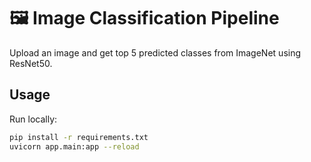 # 🖼️ Image Classification Pipeline

Upload an image and get top 5 predicted classes from ImageNet using ResNet50.

## Usage

Run locally:
```bash
pip install -r requirements.txt
uvicorn app.main:app --reload

